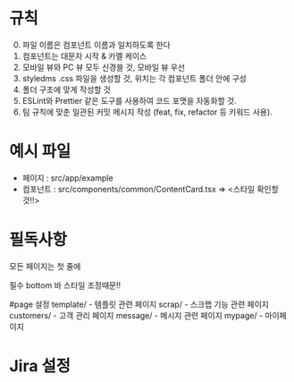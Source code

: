 # 규칙

0. 파일 이름은 컴포넌트 이름과 일치하도록 한다
1. 컴포넌트는 대문자 시작 & 카멜 케이스
2. 모바일 뷰와 PC 뷰 모두 신경쓸 것, 모바일 뷰 우선
3. styledms .css 파일을 생성할 것, 위치는 각 컴포넌트 폴더 안에 구성
4. 폴더 구조에 맞게 작성할 것
5. ESLint와 Prettier 같은 도구를 사용하여 코드 포맷을 자동화할 것.
6. 팀 규칙에 맞춘 일관된 커밋 메시지 작성 (feat, fix, refactor 등 키워드 사용).

# 예시 파일

- 페이지 : src/app/example
- 컴포넌트 : src/components/common/ContentCard.tsx
  => <스타일 확인할 것!!>

# 필독사항

모든 페이지는 첫 줄에

 <div className="page-container"> 필수
 bottom 바 스타일 조정때문!!

#page 설정
template/ - 템플릿 관련 페이지
scrap/ - 스크랩 기능 관련 페이지
customers/ - 고객 관리 페이지
message/ - 메시지 관련 페이지
mypage/ - 마이페이지

# Jira 설정
